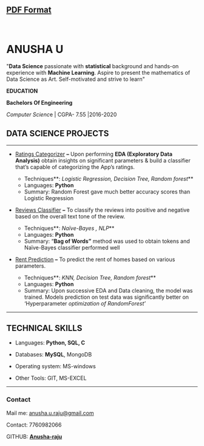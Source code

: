 ﻿## [PDF Format](https://github.com/Anusha-raju/RESUME/blob/main/resume.pdf)

﻿<h1>ANUSHA U                                                          </h1>                                    

"**Data Science** passionate with **statistical** background and hands-on experience with **Machine Learning**. Aspire to present the mathematics of Data Science as Art. Self-motivated and strive to learn"



**EDUCATION**

**Bachelors Of Engineering** 

*Computer Scienc*e | CGPA- 7.55 |2016-2020



## DATA SCIENCE PROJECTS

------

- [Ratings Categorizer](https://github.com/Anusha-raju/Ratings_classifier) **–** Upon performing **EDA (Exploratory Data Analysis)** obtain insights on significant parameters & build a classifier that’s capable of categorizing the App’s ratings.
  - Techniques**: *Logistic Regression, Decision Tree, Random forest***
  - Languages: **Python**
  - Summary: Random Forest gave much better accuracy scores than Logistic Regression

- [Reviews Classifier](https://github.com/Anusha-raju/Reviews_classifier) **–** To classify the reviews into positive and negative based on the overall text tone of the review.
  - Techniques**: *Naïve-Bayes , NLP***
  - Languages: **Python**
  - Summary: “**Bag of Words”** method was used to obtain tokens and Naïve-Bayes classifier performed well
- [Rent Prediction](https://github.com/Anusha-raju/House-Rent-Data-Analysis) **–** To predict the rent of homes based on various parameters.
  - Techniques**: *KNN, Decision Tree, Random forest***
  - Languages: **Python**
  - Summary: Upon successive EDA and Data cleaning, the model was trained. Models prediction on test data was significantly better on ‘Hyperparameter *optimization of RandomForest’*





------

## TECHNICAL SKILLS

- Languages: **Python, SQL, C**

- Databases: **MySQL**, MongoDB

- Operating system: MS-windows

- Other Tools: GIT, MS-EXCEL

  

------

### Contact 

﻿Mail me: <anusha.u.raju@gmail.com>

Contact: 7760982066

GITHUB: [**Anusha-raju**](https://github.com/Anusha-raju)
